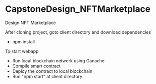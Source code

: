 # CapstoneDesign_NFTMarketplace
Design NFT Marketplace


After cloning project, goto client directory and download dependencies
- npm install


To start webapp
- Run local blockchain network using Ganache
- Compile smart contract
- Deploy the contract to local blockchain
- Run "npm start" at client directory
